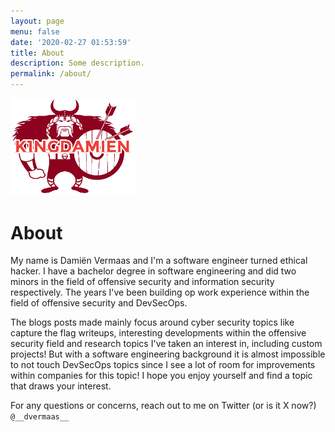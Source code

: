```yaml
---
layout: page
menu: false
date: '2020-02-27 01:53:59'
title: About
description: Some description.
permalink: /about/
---
```


<img class="img-rounded" src="/assets/img/uploads/profile.png" alt="Damien V" width="200">

# About

My name is Damiën Vermaas and I'm a software engineer turned ethical hacker. I have a bachelor
degree in software engineering and did two minors in the field of offensive security and information
security respectively. The years I've been building op work experience within the field of offensive
security and DevSecOps. 

The blogs posts made mainly focus around cyber security topics like capture
the flag writeups, interesting developments within the offensive security field and research topics
I've taken an interest in, including custom projects! But with a software engineering background it
is almost impossible to not touch DevSecOps topics since I see a lot of room for improvements within 
companies for this topic! I hope you enjoy yourself and find a topic that draws your interest. 

For any questions or concerns, reach out to me on Twitter (or is it X now?) `@__dvermaas__`
